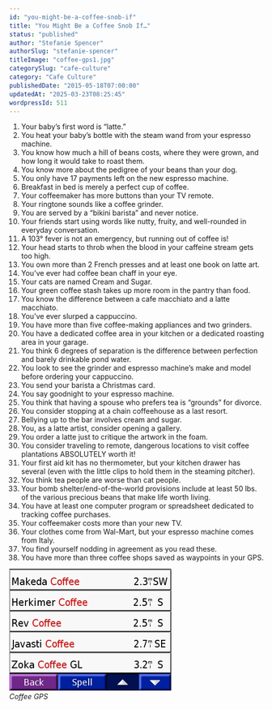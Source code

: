 ```yaml
---
id: "you-might-be-a-coffee-snob-if"
title: "You Might Be a Coffee Snob If…"
status: "published"
author: "Stefanie Spencer"
authorSlug: "stefanie-spencer"
titleImage: "coffee-gps1.jpg"
categorySlug: "cafe-culture"
category: "Cafe Culture"
publishedDate: "2015-05-18T07:00:00"
updatedAt: "2025-03-23T08:25:45"
wordpressId: 511
---
```


1.  Your baby’s first word is “latte.”
2.  You heat your baby’s bottle with the steam wand from your espresso machine.
3.  You know how much a hill of beans costs, where they were grown, and how long it would take to roast them.
4.  You know more about the pedigree of your beans than your dog.
5.  You only have 17 payments left on the new espresso machine.
6.  Breakfast in bed is merely a perfect cup of coffee.
7.  Your coffeemaker has more buttons than your TV remote.
8.  Your ringtone sounds like a coffee grinder.
9.  You are served by a “bikini barista” and never notice.
10.  Your friends start using words like nutty, fruity, and well-rounded in everyday conversation.
11.  A 103° fever is not an emergency, but running out of coffee is!
12.  Your head starts to throb when the blood in your caffeine stream gets too high.
13.  You own more than 2 French presses and at least one book on latte art.
14.  You’ve ever had coffee bean chaff in your eye.
15.  Your cats are named Cream and Sugar.
16.  Your green coffee stash takes up more room in the pantry than food.
17.  You know the difference between a cafe macchiato and a latte macchiato.
18.  You’ve ever slurped a cappuccino.
19.  You have more than five coffee-making appliances and two grinders.
20.  You have a dedicated coffee area in your kitchen or a dedicated roasting area in your garage.
21.  You think 6 degrees of separation is the difference between perfection and barely drinkable pond water.
22.  You look to see the grinder and espresso machine’s make and model before ordering your cappuccino.
23.  You send your barista a Christmas card.
24.  You say goodnight to your espresso machine.
25.  You think that having a spouse who prefers tea is “grounds” for divorce.
26.  You consider stopping at a chain coffeehouse as a last resort.
27.  Bellying up to the bar involves cream and sugar.
28.  You, as a latte artist, consider opening a gallery.
29.  You order a latte just to critique the artwork in the foam.
30.  You consider traveling to remote, dangerous locations to visit coffee plantations ABSOLUTELY worth it!
31.  Your first aid kit has no thermometer, but your kitchen drawer has several (even with the little clips to hold them in the steaming pitcher).
32.  You think tea people are worse than cat people.
33.  Your bomb shelter/end-of-the-world provisions include at least 50 lbs. of the various precious beans that make life worth living.
34.  You have at least one computer program or spreadsheet dedicated to tracking coffee purchases.
35.  Your coffeemaker costs more than your new TV.
36.  Your clothes come from Wal-Mart, but your espresso machine comes from Italy.
37.  You find yourself nodding in agreement as you read these.
38.  You have more than three coffee shops saved as waypoints in your GPS.

![coffee GPS](coffee-gps1.jpg)  
*Coffee GPS*
